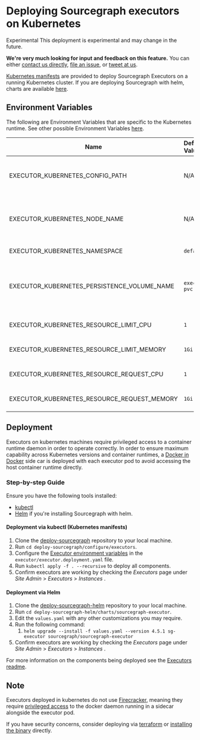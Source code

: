 # Deploying Sourcegraph executors on Kubernetes

<aside class="experimental">
<p>
<span class="badge badge-experimental">Experimental</span> This deployment is experimental and may change in the future.
</p>

<p><b>We're very much looking for input and feedback on this feature.</b> You can either <a href="https://about.sourcegraph.com/contact">contact us directly</a>, <a href="https://github.com/sourcegraph/sourcegraph">file an issue</a>, or <a href="https://twitter.com/sourcegraph">tweet at us</a>.</p>
</aside>

[Kubernetes manifests](https://github.com/sourcegraph/deploy-sourcegraph) are provided to deploy Sourcegraph Executors on a running Kubernetes cluster. If you are deploying Sourcegraph with helm, charts are available [here](https://github.com/sourcegraph/deploy-sourcegraph-helm).

## Environment Variables

The following are Environment Variables that are specific to the Kubernetes runtime. See other possible Environment
Variables [here](./deploy_executors_binary.md#step-2-setup-environment-variables).

| Name                                        | Default Value  | Description                                                                                                            |
|---------------------------------------------|:---------------|------------------------------------------------------------------------------------------------------------------------|
| EXECUTOR_KUBERNETES_CONFIG_PATH             | N/A            | The path to the Kubernetes configuration file. If not specified, the in cluster config is used.                        |
| EXECUTOR_KUBERNETES_NODE_NAME               | N/A            | The name of the Kubernetes Node to create Jobs in. If not specified, the Pods are created in the first available node. |
| EXECUTOR_KUBERNETES_NAMESPACE               | `default`      | The namespace of to assign the Jobs to.                                                                                |
| EXECUTOR_KUBERNETES_PERSISTENCE_VOLUME_NAME | `executor-pvc` | The name of the Executor Persistence Volume. Must match the `PersistentVolumeClaim` configured for the instance.       |
| EXECUTOR_KUBERNETES_RESOURCE_LIMIT_CPU      | `1`            | The CPU resource limit for Kubernetes Jobs.                                                                            |
| EXECUTOR_KUBERNETES_RESOURCE_LIMIT_MEMORY   | `1Gi`          | The memory resource limit for Kubernetes Jobs.                                                                         |
| EXECUTOR_KUBERNETES_RESOURCE_REQUEST_CPU    | `1`            | The maximum CPU resource limit for Kubernetes Jobs.                                                                    |
| EXECUTOR_KUBERNETES_RESOURCE_REQUEST_MEMORY | `1Gi`          | The maximum memory resource limit for Kubernetes Jobs.                                                                 |


## Deployment

Executors on kubernetes machines require privileged access to a container runtime daemon in order to operate correctly. In order to ensure maximum capability across Kubernetes versions and container runtimes, a [Docker in Docker](https://www.docker.com/blog/docker-can-now-run-within-docker/) side car is deployed with each executor pod to avoid accessing the host container runtime directly.

### Step-by-step Guide

Ensure you have the following tools installed:

  - [kubectl](https://kubernetes.io/docs/tasks/tools/#kubectl)
  - [Helm](https://helm.sh/) if you're installing Sourcegraph with helm.

#### Deployment via kubectl (Kubernetes manifests)

1. Clone the [deploy-sourcegraph](https://github.com/sourcegraph/deploy-sourcegraph) repository to your local machine.
2. Run `cd deploy-sourcegraph/configure/executors`.
3. Configure the [Executor environment variables](https://docs.sourcegraph.com/admin/deploy_executors_binary#step-2-setup-environment-variables) in the `executor/executor.deployment.yaml` file.
4. Run  `kubectl apply -f . --recursive` to deploy all components.
5. Confirm executors are working by checking the _Executors_ page under _Site Admin_ > _Executors_ > _Instances_ .

#### Deployment via Helm

1. Clone the [deploy-sourcegraph-helm](https://github.com/sourcegraph/deploy-sourcegraph-helm) repository to your local machine.
2. Run `cd deploy-sourcegraph-helm/charts/sourcegraph-executor`.
3. Edit the `values.yaml` with any other customizations you may require.
4. Run the following command:
   1. `helm upgrade --install -f values.yaml --version 4.5.1 sg-executor sourcegraph/sourcegraph-executor`
5. Confirm executors are working by checking the _Executors_ page under _Site Admin_ > _Executors_ > _Instances_ .


For more information on the components being deployed see the [Executors readme](https://github.com/sourcegraph/deploy-sourcegraph/blob/master/configure/executors/README.md).

## Note

Executors deployed in kubernetes do not use [Firecracker](executors.md#how-it-works), meaning they require [privileged access](https://kubernetes.io/docs/tasks/configure-pod-container/security-context/) to the docker daemon running in a sidecar alongside the executor pod.

If you have security concerns, consider deploying via [terraform](deploy_executors_terraform.md) or [installing the binary](deploy_executors_binary.md) directly.


